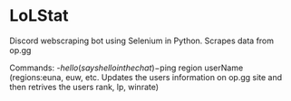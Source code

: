 # LoLStat

Discord webscraping bot using Selenium in Python. Scrapes data from op.gg

Commands:
-$hello (says hello in the chat)
-$ping region userName (regions:euna, euw, etc. Updates the users information on op.gg site and then retrives the users rank, lp, winrate)
